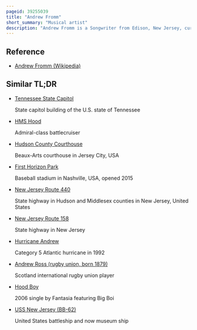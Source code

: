 ```yaml
---
pageid: 39255039
title: "Andrew Fromm"
short_summary: "Musical artist"
description: "Andrew Fromm is a Songwriter from Edison, New Jersey, currently living in Franklin, Tennessee in the Nashville Area. He is married to beth Hood and they have a Son Hudson and a Daughter Isla."
---
```


## Reference

- [Andrew Fromm (Wikipedia)](https://en.wikipedia.org/?curid=39255039)

## Similar TL;DR

- [Tennessee State Capitol](/tldr/en/tennessee-state-capitol)

  State capitol building of the U.S. state of Tennessee

- [HMS Hood](/tldr/en/hms-hood)

  Admiral-class battlecruiser

- [Hudson County Courthouse](/tldr/en/hudson-county-courthouse)

  Beaux-Arts courthouse in Jersey City, USA

- [First Horizon Park](/tldr/en/first-horizon-park)

  Baseball stadium in Nashville, USA, opened 2015

- [New Jersey Route 440](/tldr/en/new-jersey-route-440)

  State highway in Hudson and Middlesex counties in New Jersey, United States

- [New Jersey Route 158](/tldr/en/new-jersey-route-158)

  State highway in New Jersey

- [Hurricane Andrew](/tldr/en/hurricane-andrew)

  Category 5 Atlantic hurricane in 1992

- [Andrew Ross (rugby union, born 1879)](/tldr/en/andrew-ross-rugby-union-born-1879)

  Scotland international rugby union player

- [Hood Boy](/tldr/en/hood-boy)

  2006 single by Fantasia featuring Big Boi

- [USS New Jersey (BB-62)](/tldr/en/uss-new-jersey-bb-62)

  United States battleship and now museum ship
